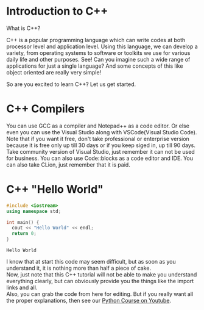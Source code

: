 # Introduction to C++

What is C++?

C++ is a popular programming language which can write codes at both processor level and application level. Using this language, we can develop a variety, from operating systems to software or toolkits we use for various daily life and other purposes. See! Can you imagine such a wide range of applications for just a single language? And some concepts of this like object oriented are really very simple!

So are you excited to learn C++? Let us get started.

# C++ Compilers

You can use GCC as a compiler and Notepad++ as a code editor. Or else even you can use the Visual Studio along with VSCode(Visual Studio Code). Note that if you want it free, don't take professional or enterprise version because it is free only up till 30 days or if you keep siged in, up till 90 days. Take community version of Visual Studio, just remember it can not be used for business. You can also use Code::blocks as a code editor and IDE. You can also take CLion, just remember that it is paid.

# C++ "Hello World"

```C++
#include <iostream>
using namespace std;

int main() {
  cout << "Hello World" << endl;
  return 0;
}
```
```
Hello World
```
I know that at start this code may seem difficult, but as soon as you understand it, it is nothing more than half a piece of cake.  
Now, just note that this C++ tutorial will not be able to make you understand everything clearly, but can obviously provide you the things like the import links and all.  
Also, you can grab the code from here for editing. But if you really want all the proper explanations, then see our [Python Course on Youtube](https://www.youtube.com/playlist?list=PLmWXQgLAMBwGqz9EpLcquRsbP4wF1RwNb).
